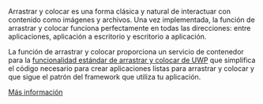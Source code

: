 ﻿Arrastrar y colocar es una forma clásica y natural de interactuar con contenido como imágenes y archivos. Una vez implementada, la función de arrastrar y colocar funciona perfectamente en todas las direcciones: entre aplicaciones, aplicación a escritorio y escritorio a aplicación.

La función de arrastrar y colocar proporciona un servicio de contenedor para la [funcionalidad estándar de arrastrar y colocar de UWP](https://docs.microsoft.com/windows/uwp/design/input/drag-and-drop) que simplifica el código necesario para crear aplicaciones listas para arrastrar y colocar y que sigue el patrón del framework que utiliza tu aplicación.

[Más información](https://github.com/Microsoft/WindowsTemplateStudio/blob/master/docs/UWP/features/drag-and-drop.md)
